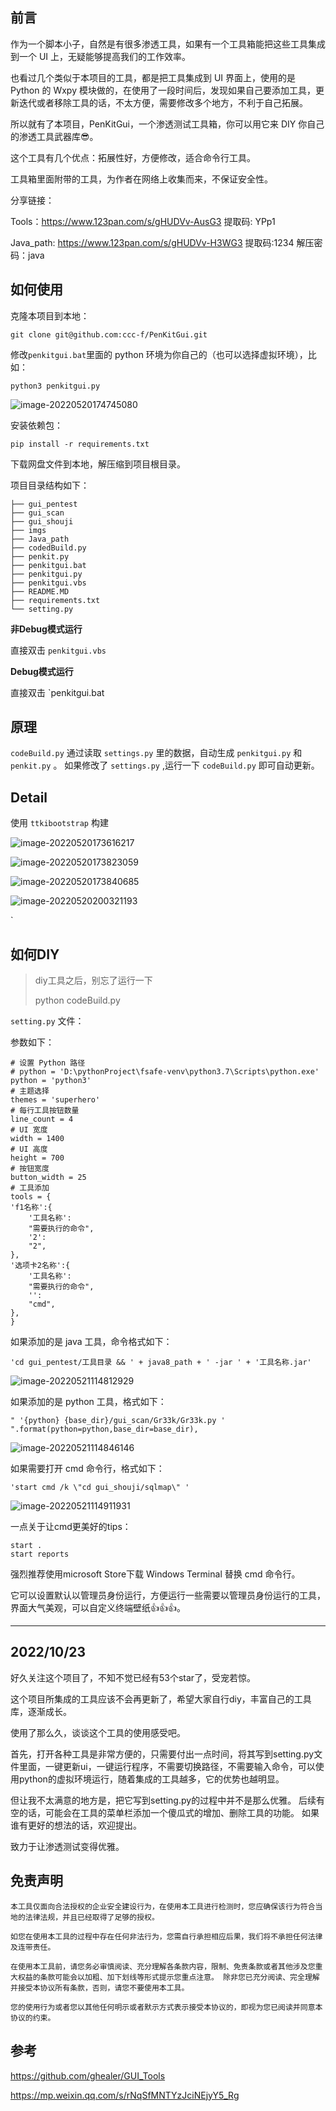 ## 前言

作为一个脚本小子，自然是有很多渗透工具，如果有一个工具箱能把这些工具集成到一个 UI 上，无疑能够提高我们的工作效率。

也看过几个类似于本项目的工具，都是把工具集成到 UI 界面上，使用的是 Python 的 Wxpy 模块做的，在使用了一段时间后，发现如果自己要添加工具，更新迭代或者移除工具的话，不太方便，需要修改多个地方，不利于自己拓展。

所以就有了本项目，PenKitGui，一个渗透测试工具箱，你可以用它来 DIY 你自己的渗透工具武器库😎。

这个工具有几个优点：拓展性好，方便修改，适合命令行工具。

工具箱里面附带的工具，为作者在网络上收集而来，不保证安全性。

分享链接：

Tools：https://www.123pan.com/s/gHUDVv-AusG3 提取码: YPp1

Java_path: https://www.123pan.com/s/gHUDVv-H3WG3 提取码:1234 解压密码：java

## 如何使用

克隆本项目到本地：

```
git clone git@github.com:ccc-f/PenKitGui.git
```

修改`penkitgui.bat`里面的 python 环境为你自己的（也可以选择虚拟环境），比如：

```
python3 penkitgui.py
```

![image-20220520174745080](imgs/README/image-20220520174745080.png)

安装依赖包：

```
pip install -r requirements.txt
```

下载网盘文件到本地，解压缩到项目根目录。

项目目录结构如下：

```
├── gui_pentest
├── gui_scan
├── gui_shouji
├── imgs
├── Java_path
├── codedBuild.py
├── penkit.py
├── penkitgui.bat
├── penkitgui.py
├── penkitgui.vbs
├── README.MD
├── requirements.txt
└── setting.py
```

**非Debug模式运行**

直接双击 `penkitgui.vbs`

**Debug模式运行**

直接双击 `penkitgui.bat

## 原理

`codeBuild.py`  通过读取 `settings.py` 里的数据，自动生成 `penkitgui.py` 和 `penkit.py` 。
如果修改了 `settings.py` ,运行一下 `codeBuild.py` 即可自动更新。

## Detail

使用 `ttkibootstrap` 构建

![image-20220520173616217](imgs/README/image-20220520173616217.png)

![image-20220520173823059](imgs/README/image-20220520173823059.png)

![image-20220520173840685](imgs/README/image-20220520173840685.png)



![image-20220520200321193](imgs/README/image-20220520200321193.png)

`

## 如何DIY

> diy工具之后，别忘了运行一下 
>
> python codeBuild.py

`setting.py` 文件：

参数如下：

```
# 设置 Python 路径
# python = 'D:\pythonProject\fsafe-venv\python3.7\Scripts\python.exe'
python = 'python3'
# 主题选择
themes = 'superhero'
# 每行工具按钮数量
line_count = 4
# UI 宽度
width = 1400
# UI 高度
height = 700
# 按钮宽度
button_width = 25
# 工具添加
tools = {
'f1名称':{
	'工具名称':
	"需要执行的命令",
	'2':
	"2",
},
'选项卡2名称':{
	'工具名称':
	"需要执行的命令",
	'':
	"cmd",
},
}
```

如果添加的是 java 工具，命令格式如下：

```
'cd gui_pentest/工具目录 && ' + java8_path + ' -jar ' + '工具名称.jar'
```

![image-20220521114812929](imgs/README/image-20220521114812929.png)

如果添加的是 python 工具，格式如下：

```
" '{python} {base_dir}/gui_scan/Gr33k/Gr33k.py ' ".format(python=python,base_dir=base_dir),
```

![image-20220521114846146](imgs/README/image-20220521114846146.png)

如果需要打开 cmd 命令行，格式如下：

```
'start cmd /k \"cd gui_shouji/sqlmap\" '
```

![image-20220521114911931](imgs/README/image-20220521114911931.png)

一点关于让cmd更美好的tips：

```
start .	
start reports
```

强烈推荐使用microsoft Store下载 Windows Terminal 替换 cmd 命令行。

它可以设置默认以管理员身份运行，方便运行一些需要以管理员身份运行的工具，界面大气美观，可以自定义终端壁纸👍👍👍。



----------------------------
## 2022/10/23

好久关注这个项目了，不知不觉已经有53个star了，受宠若惊。

这个项目所集成的工具应该不会再更新了，希望大家自行diy，丰富自己的工具库，逐渐成长。

使用了那么久，谈谈这个工具的使用感受吧。

首先，打开各种工具是非常方便的，只需要付出一点时间，将其写到setting.py文件里面，一键更新ui，一键运行程序，不需要切换路径，不需要输入命令，可以使用python的虚拟环境运行，随着集成的工具越多，它的优势也越明显。

但让我不太满意的地方是，把它写到setting.py的过程中并不是那么优雅。
后续有空的话，可能会在工具的菜单栏添加一个傻瓜式的增加、删除工具的功能。
如果谁有更好的想法的话，欢迎提出。

致力于让渗透测试变得优雅。

## 免责声明

```
本工具仅面向合法授权的企业安全建设行为，在使用本工具进行检测时，您应确保该行为符合当地的法律法规，并且已经取得了足够的授权。  

如您在使用本工具的过程中存在任何非法行为，您需自行承担相应后果，我们将不承担任何法律及连带责任。 

在使用本工具前，请您务必审慎阅读、充分理解各条款内容，限制、免责条款或者其他涉及您重大权益的条款可能会以加粗、加下划线等形式提示您重点注意。 除非您已充分阅读、完全理解并接受本协议所有条款，否则，请您不要使用本工具。

您的使用行为或者您以其他任何明示或者默示方式表示接受本协议的，即视为您已阅读并同意本协议的约束。 
```

## 参考

https://github.com/ghealer/GUI_Tools

https://mp.weixin.qq.com/s/rNqSfMNTYzJciNEjyY5_Rg



